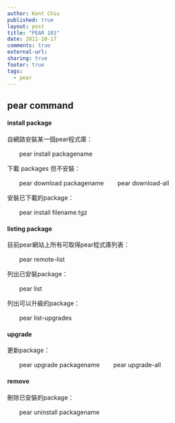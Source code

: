```yaml
---
author: Kent Chiu
published: true
layout: post
title: "PEAR 101"
date: 2011-10-17
comments: true
external-url:
sharing: true
footer: true
tags:
  - pear
---
```




pear command
------------

#### install package

自網路安裝某一個pear程式庫：

　　pear install packagename

下載 packages 但不安裝：

　　pear download packagename 　　pear download-all

安裝已下載的package：

　　pear install filename.tgz

#### listing package

目前pear網站上所有可取得pear程式庫列表：

　　pear remote-list

列出已安裝package：

　　pear list

列出可以升級的package：

　　pear list-upgrades

#### upgrade

更新package：

　　pear upgrade packagename 　　pear upgrade-all

#### remove

刪除已安裝的package：

　　pear uninstall packagename

